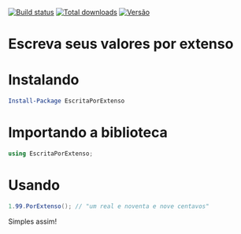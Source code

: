 [![Build status](https://ci.appveyor.com/api/projects/status/nkdw5ed1m10fyrl2?svg=true)](https://ci.appveyor.com/project/gimoteco/escritaporextenso)
[![Total downloads](https://img.shields.io/nuget/dt/EscritaPorExtenso.svg)](https://www.nuget.org/packages/EscritaPorExtenso/)
[![Versão](https://img.shields.io/nuget/v/EscritaPorExtenso.svg)](https://www.nuget.org/packages/EscritaPorExtenso/)

 	

# Escreva seus valores por extenso

# Instalando
``` powershell
Install-Package EscritaPorExtenso 
```

# Importando a biblioteca
``` csharp
using EscritaPorExtenso;
```

# Usando
``` csharp
1.99.PorExtenso(); // "um real e noventa e nove centavos"
```

Simples assim!
